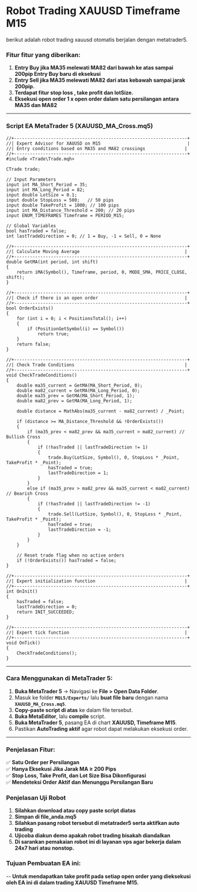# Robot Trading XAUUSD Timeframe M15 
berikut adalah robot trading xauusd otomatis berjalan dengan metatrader5.

### **Fitur fitur yang diberikan:**
   1. **Entry Buy jika MA35 melewati MA82 dari bawah ke atas sampai 200pip Entry Buy baru di eksekusi**
   2. **Entry Sell jika MA35 melewati MA82 dari atas kebawah sampai jarak 200pip.**
   3. **Terdapat fitur stop loss , take profit dan lotSize.**
   4. **Eksekusi open order 1 x open order dalam satu persilangan antara MA35 dan MA82**


---

### **Script EA MetaTrader 5 (XAUUSD_MA_Cross.mq5)**
```mq5
//+------------------------------------------------------------------+
//| Expert Advisor for XAUUSD on M15                                 |
//| Entry conditions based on MA35 and MA82 crossings               |
//+------------------------------------------------------------------+
#include <Trade\Trade.mqh>

CTrade trade;

// Input Parameters
input int MA_Short_Period = 35;
input int MA_Long_Period = 82;
input double LotSize = 0.1;
input double StopLoss = 500;   // 50 pips
input double TakeProfit = 1000; // 100 pips
input int MA_Distance_Threshold = 200; // 20 pips
input ENUM_TIMEFRAMES Timeframe = PERIOD_M15;

// Global Variables
bool hasTraded = false;
int lastTradeDirection = 0; // 1 = Buy, -1 = Sell, 0 = None

//+------------------------------------------------------------------+
//| Calculate Moving Average                                        |
//+------------------------------------------------------------------+
double GetMA(int period, int shift)
{
    return iMA(Symbol(), Timeframe, period, 0, MODE_SMA, PRICE_CLOSE, shift);
}

//+------------------------------------------------------------------+
//| Check if there is an open order                                 |
//+------------------------------------------------------------------+
bool OrderExists()
{
    for (int i = 0; i < PositionsTotal(); i++)
    {
        if (PositionGetSymbol(i) == Symbol())
            return true;
    }
    return false;
}

//+------------------------------------------------------------------+
//| Check Trade Conditions                                          |
//+------------------------------------------------------------------+
void CheckTradeConditions()
{
    double ma35_current = GetMA(MA_Short_Period, 0);
    double ma82_current = GetMA(MA_Long_Period, 0);
    double ma35_prev = GetMA(MA_Short_Period, 1);
    double ma82_prev = GetMA(MA_Long_Period, 1);
    
    double distance = MathAbs(ma35_current - ma82_current) / _Point;

    if (distance >= MA_Distance_Threshold && !OrderExists()) 
    {
        if (ma35_prev < ma82_prev && ma35_current > ma82_current) // Bullish Cross
        {
            if (!hasTraded || lastTradeDirection != 1) 
            {
                trade.Buy(LotSize, Symbol(), 0, StopLoss * _Point, TakeProfit * _Point);
                hasTraded = true;
                lastTradeDirection = 1;
            }
        } 
        else if (ma35_prev > ma82_prev && ma35_current < ma82_current) // Bearish Cross
        {
            if (!hasTraded || lastTradeDirection != -1) 
            {
                trade.Sell(LotSize, Symbol(), 0, StopLoss * _Point, TakeProfit * _Point);
                hasTraded = true;
                lastTradeDirection = -1;
            }
        }
    }

    // Reset trade flag when no active orders
    if (!OrderExists()) hasTraded = false;
}

//+------------------------------------------------------------------+
//| Expert initialization function                                  |
//+------------------------------------------------------------------+
int OnInit()
{
    hasTraded = false;
    lastTradeDirection = 0;
    return INIT_SUCCEEDED;
}

//+------------------------------------------------------------------+
//| Expert tick function                                            |
//+------------------------------------------------------------------+
void OnTick()
{
    CheckTradeConditions();
}
```

---

### **Cara Menggunakan di MetaTrader 5:**
1. **Buka MetaTrader 5** → Navigasi ke **File > Open Data Folder**.  
2. Masuk ke folder **`MQL5/Experts/`** lalu **buat file baru** dengan nama **`XAUUSD_MA_Cross.mq5`**.  
3. **Copy-paste script di atas** ke dalam file tersebut.  
4. **Buka MetaEditor**, lalu **compile** script.  
5. **Buka MetaTrader 5**, pasang EA di chart **XAUUSD, Timeframe M15**.  
6. Pastikan **AutoTrading aktif** agar robot dapat melakukan eksekusi order.  

---

### **Penjelasan Fitur:**
✅ **Satu Order per Persilangan**  
✅ **Hanya Eksekusi Jika Jarak MA ≥ 200 Pips**  
✅ **Stop Loss, Take Profit, dan Lot Size Bisa Dikonfigurasi**  
✅ **Mendeteksi Order Aktif dan Menunggu Persilangan Baru**  

### **Penjelasan Uji Robot**
   1. **Silahkan download atau copy paste script diatas**
   2. **Simpan di file_anda.mq5**
   3. **Silahkan pasang robot tersebut di metatrader5 serta aktifkan auto trading**
   4. **Ujicoba diakun demo apakah robot trading bisakah diandalkan**
   5. **Di sarankan pemakaian robot ini di layanan vps agar bekerja dalam 24x7 hari atau nonstop.**

### **Tujuan Pembuatan EA ini:**
 -- **Untuk mendapatkan take profit pada setiap open order yang dieksekusi oleh EA ini di dalam trading XAUUSD Timeframe M15.**

